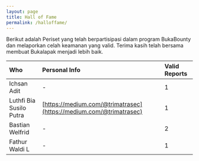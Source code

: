 ```yaml
---
layout: page
title: Hall of Fame
permalink: /halloffame/
---
```


Berikut adalah Periset yang telah berpartisipasi dalam program BukaBounty dan melaporkan celah keamanan yang valid.
Terima kasih telah bersama membuat Bukalapak menjadi lebih baik.

| Who | Personal Info | Valid Reports |
|:---|:---|:---|
| Ichsan Adit | - | 1 |
| Luthfi Bia Susilo Putra | [https://medium.com/@trimatrasec](https://medium.com/@trimatrasec) | 1 |
| Bastian Welfrid | - | 2 |
| Fathur Waldi L | - | 1 |